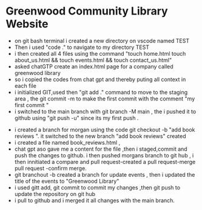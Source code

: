 
# Greenwood Community Library Website

- on git bash terminal i created a new directory on vscode named TEST
- Then i used "code ." to navigate to my directory TEST 
- i then created all 4 files using the command "touch home.html touch about_us.html && touch events.html && touch contact_us.html"
- asked chatGTP create an index.html page for a company called greenwood library
- so i copied the codes from chat gpt and thereby puting all context in each file 
- i initialized GIT,used then "git add ." command to move to the staging area , the git commit -m  to make the first commit with the comment "my first commit "
- i switched to the main branch with git branch -M main , the i pushed it to github using "git push -u" since its my first push .
 
 + i created a branch for morgan using the code git checkout -b "add book reviews ". it switched to the new  branch "add book reviews" created   
 + i created a file named book_reviews.html ,
 + chat gpt aso gave me a content for the file ,then i staged,commit and push the changes to github.
 i then pushed morgans branch to git hub , i then innitiated a compare and pull request-created a pull request-merge pull request -confirm merge.
 + git branchout -b created a branch for update events , then i updated the title of the events to "Greenwood Library"
 +  i used gitt add, git commit to commit my changes ,then git push to update the repository on git hub
+ i pull to github and i merged it all changes  with the main branch. 
 